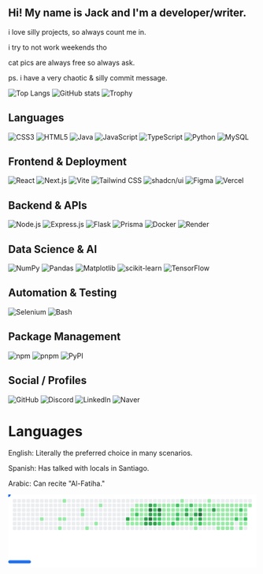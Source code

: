 ## Hi! My name is Jack and I'm a developer/writer.

i love silly projects, so always count me in.

i try to not work weekends tho

cat pics are always free so always ask.

ps. i have a very chaotic & silly commit message.

![Top Langs](https://github-stats-iota-gray.vercel.app/api/top-langs/?username=VectorSophie&exclude_repo=github-stats&layout=compact&theme=tokyonight&langs_count=10&locale=en&card_width=500&v=6) ![GitHub stats](https://github-readme-stats.vercel.app/api?username=VectorSophie&show_icons=true&layout=compact&theme=tokyonight) ![Trophy](https://github-profile-trophy.vercel.app/?username=VectorSophie&theme=tokyonight)

## Languages
![CSS3](https://img.shields.io/badge/css3-%231572B6.svg?style=for-the-badge&logo=css3&logoColor=white) 
![HTML5](https://img.shields.io/badge/html5-%23E34F26.svg?style=for-the-badge&logo=html5&logoColor=white) 
![Java](https://img.shields.io/badge/java-%23ED8B00.svg?style=for-the-badge&logo=openjdk&logoColor=white) 
![JavaScript](https://img.shields.io/badge/javascript-%23323330.svg?style=for-the-badge&logo=javascript&logoColor=white) 
![TypeScript](https://img.shields.io/badge/typescript-%23007ACC.svg?style=for-the-badge&logo=typescript&logoColor=white)
![Python](https://img.shields.io/badge/python-3670A0?style=for-the-badge&logo=python&logoColor=white)
![MySQL](https://img.shields.io/badge/MySQL-4479A1?style=for-the-badge&logo=mysql&logoColor=white)

## Frontend & Deployment
![React](https://img.shields.io/badge/React-20232A?style=for-the-badge&logo=react&logoColor=white)
![Next.js](https://img.shields.io/badge/Next%20js-000000?style=for-the-badge&logo=nextdotjs&logoColor=white)
![Vite](https://img.shields.io/badge/Vite-B73BFE?style=for-the-badge&logo=vite&logoColor=white)
![Tailwind CSS](https://img.shields.io/badge/Tailwind%20CSS-%2338B2AC.svg?style=for-the-badge&logo=tailwind-css&logoColor=white)
![shadcn/ui](https://img.shields.io/badge/shadcn%2Fui-000?style=for-the-badge&logo=shadcnui&logoColor=white)
![Figma](https://img.shields.io/badge/Figma-F24E1E?style=for-the-badge&logo=figma&logoColor=white)
![Vercel](https://img.shields.io/badge/Vercel-%23000000.svg?style=for-the-badge&logo=vercel&logoColor=white)

## Backend & APIs
![Node.js](https://img.shields.io/badge/Node.js-6DA55F?style=for-the-badge&logo=node.js&logoColor=white)
![Express.js](https://img.shields.io/badge/Express%20js-000000?style=for-the-badge&logo=express&logoColor=white)
![Flask](https://img.shields.io/badge/Flask-000?style=for-the-badge&logo=flask&logoColor=white)
![Prisma](https://img.shields.io/badge/Prisma-2D3748?style=for-the-badge&logo=prisma&logoColor=white)
![Docker](https://img.shields.io/badge/Docker-2CA5E0?style=for-the-badge&logo=docker&logoColor=white)
![Render](https://img.shields.io/badge/Render-46E3B7?style=for-the-badge&logo=render&logoColor=white)

## Data Science & AI
![NumPy](https://img.shields.io/badge/numpy-%23013243.svg?style=for-the-badge&logo=numpy&logoColor=white)
![Pandas](https://img.shields.io/badge/pandas-%23150458.svg?style=for-the-badge&logo=pandas&logoColor=white)
![Matplotlib](https://img.shields.io/badge/Matplotlib-%23ffffff.svg?style=for-the-badge&logo=Matplotlib&logoColor=white)
![scikit-learn](https://img.shields.io/badge/scikit--learn-%23F7931E.svg?style=for-the-badge&logo=scikit-learn&logoColor=white)
![TensorFlow](https://img.shields.io/badge/TensorFlow-%23FF6F00.svg?style=for-the-badge&logo=TensorFlow&logoColor=white)

## Automation & Testing
![Selenium](https://img.shields.io/badge/Selenium-43B02A?style=for-the-badge&logo=selenium&logoColor=white)
![Bash](https://img.shields.io/badge/Bash-4EAA25?style=for-the-badge&logo=gnubash&logoColor=white)

## Package Management
![npm](https://img.shields.io/badge/npm-CB3837?style=for-the-badge&logo=npm&logoColor=white)
![pnpm](https://img.shields.io/badge/pnpm-F69220?style=for-the-badge&logo=pnpm&logoColor=white)
![PyPI](https://img.shields.io/badge/PyPI-3775A9?style=for-the-badge&logo=pypi&logoColor=white)

## Social / Profiles
![GitHub](https://img.shields.io/badge/GitHub-100000?style=for-the-badge&logo=github&logoColor=white)
![Discord](https://img.shields.io/badge/Discord-5865F2?style=for-the-badge&logo=discord&logoColor=white)
![LinkedIn](https://img.shields.io/badge/LinkedIn-0077B5?style=for-the-badge&logo=linkedin&logoColor=white)
![Naver](https://img.shields.io/badge/NAVER-03C75A?style=for-the-badge&logo=NAVER&logoColor=white)
# Languages
English: Literally the preferred choice in many scenarios.

Spanish: Has talked with locals in Santiago.

Arabic: Can recite "Al-Fatiha."

<picture>
  <source
    media="(prefers-color-scheme: dark)"
    srcset="images/breakout-dark.svg"
  />
  <source
    media="(prefers-color-scheme: light)"
    srcset="images/breakout-light.svg"
  />
  <img alt="Breakout Game" src="images/breakout-light.svg" />
</picture>

